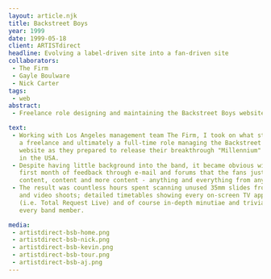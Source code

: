 ```yaml
---
layout: article.njk
title: Backstreet Boys
year: 1999
date: 1999-05-18
client: ARTISTdirect
headline: Evolving a label-driven site into a fan-driven site
collaborators:
 - The Firm
 - Gayle Boulware
 - Nick Carter
tags: 
 - web
abstract:
 - Freelance role designing and maintaining the Backstreet Boys website.

text:
 - Working with Los Angeles management team The Firm, I took on what started as 
   a freelance and ultimately a full-time role managing the Backstreet Boys 
   website as they prepared to release their breakthrough "Millennium" album 
   in the USA.
 - Despite having little background into the band, it became obvious within the 
   first month of feedback through e-mail and forums that the fans just wanted 
   content, content and more content - anything and everything from anywhere.
 - The result was countless hours spent scanning unused 35mm slides from photo 
   and video shoots; detailed timetables showing every on-screen TV appearance 
   (i.e. Total Request Live) and of course in-depth minutiae and trivia on 
   every band member.

media:
 - artistdirect-bsb-home.png
 - artistdirect-bsb-nick.png
 - artistdirect-bsb-kevin.png
 - artistdirect-bsb-tour.png
 - artistdirect-bsb-aj.png
---
```

